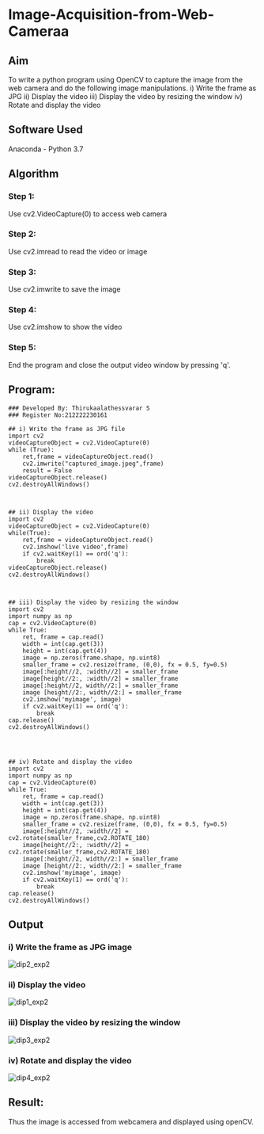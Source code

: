 # Image-Acquisition-from-Web-Cameraa
## Aim

To write a python program using OpenCV to capture the image from the web camera and do the following image manipulations.
i) Write the frame as JPG 
ii) Display the video 
iii) Display the video by resizing the window
iv) Rotate and display the video

## Software Used
Anaconda - Python 3.7
## Algorithm
### Step 1:
Use cv2.VideoCapture(0) to access web camera 

### Step 2:
Use cv2.imread to read the video or image 

### Step 3:
Use cv2.imwrite to save the image 

### Step 4:
Use cv2.imshow to show the video 

### Step 5:
End the program and close the output video window by pressing 'q'. 

## Program:
```
### Developed By: Thirukaalathessvarar S
### Register No:212222230161

## i) Write the frame as JPG file
import cv2
videoCaptureObject = cv2.VideoCapture(0)
while (True):
    ret,frame = videoCaptureObject.read()
    cv2.imwrite("captured_image.jpeg",frame)
    result = False
videoCaptureObject.release()
cv2.destroyAllWindows()



## ii) Display the video
import cv2
videoCaptureObject = cv2.VideoCapture(0)
while(True):
    ret,frame = videoCaptureObject.read()
    cv2.imshow('live video',frame)
    if cv2.waitKey(1) == ord('q'):
        break
videoCaptureObject.release()
cv2.destroyAllWindows()



## iii) Display the video by resizing the window
import cv2
import numpy as np
cap = cv2.VideoCapture(0)
while True:
    ret, frame = cap.read() 
    width = int(cap.get(3))
    height = int(cap.get(4))
    image = np.zeros(frame.shape, np.uint8) 
    smaller_frame = cv2.resize(frame, (0,0), fx = 0.5, fy=0.5) 
    image[:height//2, :width//2] = smaller_frame
    image[height//2:, :width//2] = smaller_frame
    image[:height//2, width//2:] = smaller_frame 
    image [height//2:, width//2:] = smaller_frame
    cv2.imshow('myimage', image)
    if cv2.waitKey(1) == ord('q'):
        break
cap.release()
cv2.destroyAllWindows()




## iv) Rotate and display the video
import cv2
import numpy as np
cap = cv2.VideoCapture(0)
while True:
    ret, frame = cap.read() 
    width = int(cap.get(3))
    height = int(cap.get(4))
    image = np.zeros(frame.shape, np.uint8) 
    smaller_frame = cv2.resize(frame, (0,0), fx = 0.5, fy=0.5) 
    image[:height//2, :width//2] = cv2.rotate(smaller_frame,cv2.ROTATE_180)
    image[height//2:, :width//2] = cv2.rotate(smaller_frame,cv2.ROTATE_180)
    image[:height//2, width//2:] = smaller_frame 
    image [height//2:, width//2:] = smaller_frame
    cv2.imshow('myimage', image)
    if cv2.waitKey(1) == ord('q'):
        break
cap.release()
cv2.destroyAllWindows()
```
## Output

### i) Write the frame as JPG image
![dip2_exp2](https://github.com/Thirukaalathessvarar-S/Image-Acquisition-from-Web-Cameraa/assets/121166390/8e1f90b4-71c1-4098-915d-9eaecdc7a83a)



### ii) Display the video
![dip1_exp2](https://github.com/Thirukaalathessvarar-S/Image-Acquisition-from-Web-Cameraa/assets/121166390/991e9d33-c8af-46af-8c89-d0dbf0a0c8ee)



### iii) Display the video by resizing the window
![dip3_exp2](https://github.com/Thirukaalathessvarar-S/Image-Acquisition-from-Web-Cameraa/assets/121166390/a7754e5c-27f8-4aa0-ae8b-2e5b9a83f0b7)

### iv) Rotate and display the video
![dip4_exp2](https://github.com/Thirukaalathessvarar-S/Image-Acquisition-from-Web-Cameraa/assets/121166390/107d0630-88af-4a57-9fb3-1cef73ff0546)

## Result:
Thus the image is accessed from webcamera and displayed using openCV.
